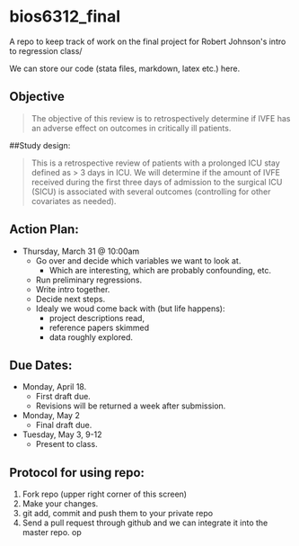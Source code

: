 # bios6312_final

A repo to keep track of work on the final project for Robert Johnson's intro to regression class/

We can store our code (stata files, markdown, latex etc.) here. 

## Objective
> The objective of this review is to retrospectively determine if IVFE has an adverse effect on outcomes in critically ill patients.

##Study design:
> This is a retrospective review of patients with a prolonged ICU stay defined as > 3 days in ICU. We will determine if the amount of IVFE received during the first three days of admission to the surgical ICU (SICU) is associated with several outcomes (controlling for other covariates as needed).



## Action Plan: 

- Thursday, March 31 @ 10:00am  
    - Go over and decide which variables we want to look at. 
        - Which are interesting, which are probably confounding, etc.
    - Run preliminary regressions. 
    - Write intro together. 
    - Decide next steps. 
    - Idealy we woud come back with (but life happens): 
        - project descriptions read, 
        - reference papers skimmed
        - data roughly explored. 



## Due Dates: 

- Monday, April 18.
  - First draft due. 
  - Revisions will be returned a week after submission. 
- Monday, May 2
  - Final draft due. 
- Tuesday, May 3, 9-12
  - Present to class. 



## Protocol for using repo: 

1. Fork repo (upper right corner of this screen)
2. Make your changes. 
3. git add, commit and push them to your private repo
4. Send a pull request through github and we can integrate it into the master repo. 
op